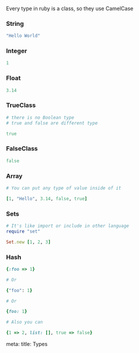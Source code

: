 Every type in ruby is a class, so they use CamelCase

### String

```ruby
"Hello World"
```

### Integer
```ruby
1
```

### Float
```ruby
3.14
```

### TrueClass
```ruby
# there is no Boolean type
# true and false are different type

true
```

### FalseClass
```ruby
false
```

### Array
```ruby
# You can put any type of value inside of it

[1, "Hello", 3.14, false, true] 
```

### Sets

```ruby
# It's like import or include in other language
require "set"

Set.new [1, 2, 3]
```

### Hash

```ruby
{:foo => 1}

# Or

{"foo": 1}

# Or

{foo: 1}

# Also you can 

{1 => 2, list: [], true => false}
```

<route lang="yaml">
meta:
  title: Types 
</route>
